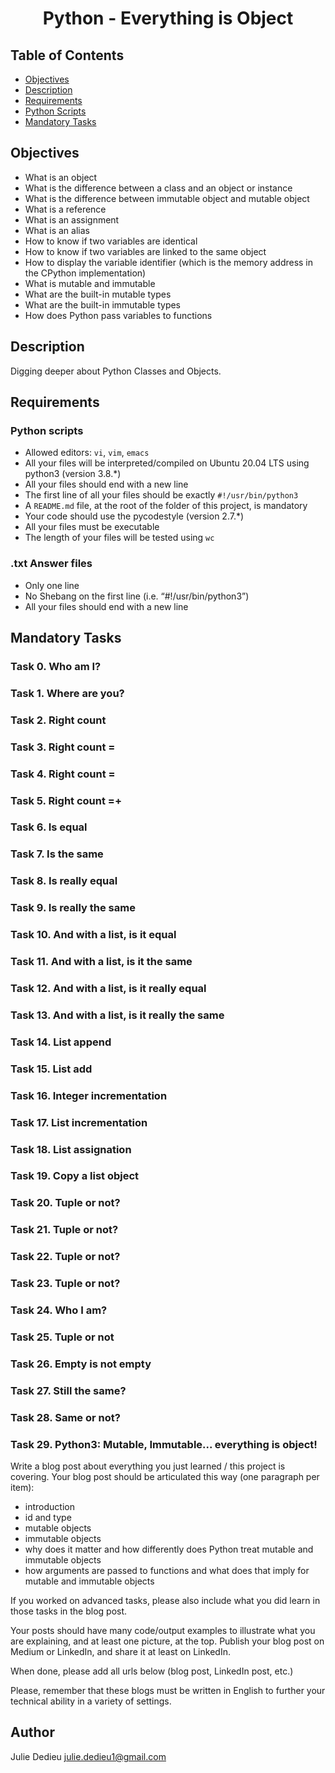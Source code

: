 # <p align="center">Python - Everything is Object</p>

## Table of Contents

- [Objectives](#objectives)
- [Description](#Descritpion)
- [Requirements](#requirements)
- [Python Scripts](#Python-Scripts)
- [Mandatory Tasks](#mandatory-tasks)

## Objectives

- What is an object
- What is the difference between a class and an object or instance
- What is the difference between immutable object and mutable object
- What is a reference
- What is an assignment
- What is an alias
- How to know if two variables are identical
- How to know if two variables are linked to the same object
- How to display the variable identifier (which is the memory address in the CPython implementation)
- What is mutable and immutable
- What are the built-in mutable types
- What are the built-in immutable types
- How does Python pass variables to functions

## Description

Digging deeper about Python Classes and Objects.

## Requirements

### Python scripts

- Allowed editors: `vi`, `vim`, `emacs`
- All your files will be interpreted/compiled on Ubuntu 20.04 LTS using python3 (version 3.8.*)
- All your files should end with a new line
- The first line of all your files should be exactly `#!/usr/bin/python3`
- A `README.md` file, at the root of the folder of this project, is mandatory
- Your code should use the pycodestyle (version 2.7.*)
- All your files must be executable
- The length of your files will be tested using `wc`

### .txt Answer files


- Only one line
- No Shebang on the first line (i.e. “#!/usr/bin/python3”)
- All your files should end with a new line

## Mandatory Tasks

### Task 0. Who am I?

### Task 1. Where are you?

### Task 2. Right count

### Task 3. Right count =

### Task 4. Right count =

### Task 5. Right count =+

### Task 6. Is equal

### Task 7. Is the same

### Task 8. Is really equal

### Task 9. Is really the same

### Task 10. And with a list, is it equal

### Task 11. And with a list, is it the same

### Task 12. And with a list, is it really equal

### Task 13. And with a list, is it really the same

### Task 14. List append

### Task 15. List add

### Task 16. Integer incrementation

### Task 17. List incrementation

### Task 18. List assignation

### Task 19. Copy a list object

### Task 20. Tuple or not?

### Task 21. Tuple or not?

### Task 22. Tuple or not?

### Task 23. Tuple or not?

### Task 24. Who I am?

### Task 25. Tuple or not

### Task 26. Empty is not empty

### Task 27. Still the same?

### Task 28. Same or not?

### Task 29. Python3: Mutable, Immutable... everything is object!

Write a blog post about everything you just learned / this project is covering. Your blog post should be articulated this way (one paragraph per item):

- introduction
- id and type
- mutable objects
- immutable objects
- why does it matter and how differently does Python treat mutable and immutable objects
- how arguments are passed to functions and what does that imply for mutable and immutable objects

If you worked on advanced tasks, please also include what you did learn in those tasks in the blog post.

Your posts should have many code/output examples to illustrate what you are explaining, and at least one picture, at the top. Publish your blog post on Medium or LinkedIn, and share it at least on LinkedIn.

When done, please add all urls below (blog post, LinkedIn post, etc.)

Please, remember that these blogs must be written in English to further your technical ability in a variety of settings.

## Author

Julie Dedieu <julie.dedieu1@gmail.com>
